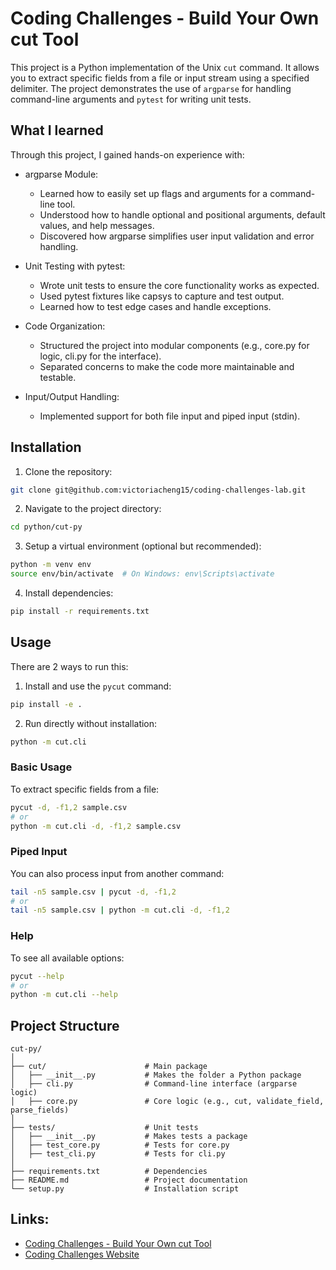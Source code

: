 # Coding Challenges - Build Your Own cut Tool

This project is a Python implementation of the Unix `cut` command. It allows you to extract specific fields from a file or input stream using a specified delimiter. The project demonstrates the use of `argparse` for handling command-line arguments and `pytest` for writing unit tests.

## What I learned

Through this project, I gained hands-on experience with:

- argparse Module:
  - Learned how to easily set up flags and arguments for a command-line tool.
  - Understood how to handle optional and positional arguments, default values, and help messages.
  - Discovered how argparse simplifies user input validation and error handling.

- Unit Testing with pytest:
  - Wrote unit tests to ensure the core functionality works as expected.
  - Used pytest fixtures like capsys to capture and test output.
  - Learned how to test edge cases and handle exceptions.

- Code Organization:
  - Structured the project into modular components (e.g., core.py for logic, cli.py for the interface).
  - Separated concerns to make the code more maintainable and testable.

- Input/Output Handling:
  - Implemented support for both file input and piped input (stdin).

## Installation

1. Clone the repository:

```bash
git clone git@github.com:victoriacheng15/coding-challenges-lab.git
```

2. Navigate to the project directory:

```bash
cd python/cut-py
```

3. Setup a virtual environment (optional but recommended):

```bash
python -m venv env
source env/bin/activate  # On Windows: env\Scripts\activate
```

4. Install dependencies:

```bash
pip install -r requirements.txt
```

## Usage

There are 2 ways to run this:
1. Install and use the `pycut` command:
```bash
pip install -e .
```
2. Run directly without installation:
```bash
python -m cut.cli
```

### Basic Usage
To extract specific fields from a file:
```bash
pycut -d, -f1,2 sample.csv
# or 
python -m cut.cli -d, -f1,2 sample.csv
```

### Piped Input
You can also process input from another command:
```bash
tail -n5 sample.csv | pycut -d, -f1,2
# or
tail -n5 sample.csv | python -m cut.cli -d, -f1,2
```

### Help
To see all available options:
```bash
pycut --help
# or
python -m cut.cli --help
```
 
## Project Structure

```
cut-py/
│
├── cut/                      # Main package
│   ├── __init__.py           # Makes the folder a Python package
│   ├── cli.py                # Command-line interface (argparse logic)
│   ├── core.py               # Core logic (e.g., cut, validate_field, parse_fields)
│
├── tests/                    # Unit tests
│   ├── __init__.py           # Makes tests a package
│   ├── test_core.py          # Tests for core.py
│   ├── test_cli.py           # Tests for cli.py
│
├── requirements.txt          # Dependencies
├── README.md                 # Project documentation
└── setup.py                  # Installation script
```

## Links:
- [Coding Challenges - Build Your Own cut Tool](https://codingchallenges.fyi/challenges/challenge-cut)
- [Coding Challenges Website](https://codingchallenges.fyi/)